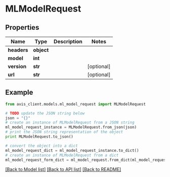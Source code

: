 # MLModelRequest


## Properties

Name | Type | Description | Notes
------------ | ------------- | ------------- | -------------
**headers** | **object** |  | 
**model** | **int** |  | 
**version** | **str** |  | [optional] 
**url** | **str** |  | [optional] 

## Example

```python
from avis_client.models.ml_model_request import MLModelRequest

# TODO update the JSON string below
json = "{}"
# create an instance of MLModelRequest from a JSON string
ml_model_request_instance = MLModelRequest.from_json(json)
# print the JSON string representation of the object
print MLModelRequest.to_json()

# convert the object into a dict
ml_model_request_dict = ml_model_request_instance.to_dict()
# create an instance of MLModelRequest from a dict
ml_model_request_form_dict = ml_model_request.from_dict(ml_model_request_dict)
```
[[Back to Model list]](../README.md#documentation-for-models) [[Back to API list]](../README.md#documentation-for-api-endpoints) [[Back to README]](../README.md)


